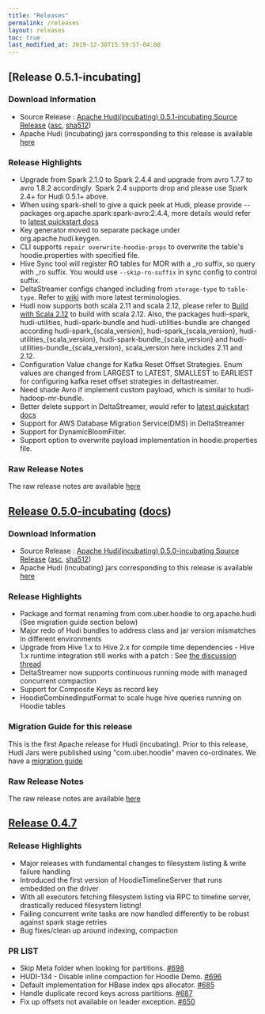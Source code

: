 ```yaml
---
title: "Releases"
permalink: /releases
layout: releases
toc: true
last_modified_at: 2019-12-30T15:59:57-04:00
---
```


## [Release 0.5.1-incubating]

### Download Information
 * Source Release : [Apache Hudi(incubating) 0.5.1-incubating Source Release](https://www.apache.org/dist/incubator/hudi/0.5.1-incubating/hudi-0.5.1-incubating.src.tgz) ([asc](https://www.apache.org/dist/incubator/hudi/0.5.1-incubating/hudi-0.5.1-incubating.src.tgz.asc), [sha512](https://www.apache.org/dist/incubator/hudi/0.5.1-incubating/hudi-0.5.1-incubating.src.tgz.sha512))
 * Apache Hudi (incubating) jars corresponding to this release is available [here](https://repository.apache.org/#nexus-search;quick~hudi)

### Release Highlights
 * Upgrade from Spark 2.1.0 to Spark 2.4.4 and upgrade from avro 1.7.7 to avro 1.8.2 accordingly. Spark 2.4 supports drop and please use Spark 2.4+ for Hudi 0.5.1+ above.
 * When using spark-shell to give a quick peek at Hudi, please provide --packages org.apache.spark:spark-avro:2.4.4, more details would refer to [latest quickstart docs](https://hudi.apache.org/docs/quick-start-guide.html)
 * Key generator moved to separate package under org.apache.hudi.keygen.
 * CLI supports `repair overwrite-hoodie-props` to overwrite the table's hoodie.properties with specified file.
 * Hive Sync tool will register RO tables for MOR with a _ro suffix, so query with _ro suffix. You would use `--skip-ro-suffix` in sync config to control suffix.
 * DeltaStreamer configs changed including from `storage-type` to `table-type`. Refer to [wiki](https://cwiki.apache.org/confluence/display/HUDI/Design+And+Architecture) with more latest terminologies.
 * Hudi now supports both scala 2.11 and scala 2.12, please refer to [Build with Scala 2.12](https://github.com/apache/incubator-hudi#build-with-scala-212) to build with scala 2.12. Also, the packages hudi-spark, hudi-utilities, hudi-spark-bundle and hudi-utilities-bundle
 are changed according hudi-spark_{scala_version}, hudi-spark_{scala_version}, hudi-utilities_{scala_version}, hudi-spark-bundle_{scala_version} and hudi-utilities-bundle_{scala_version}, scala_version here includes 2.11 and 2.12.
 * Configuration Value change for Kafka Reset Offset Strategies. Enum values are changed from LARGEST to LATEST, SMALLEST to EARLIEST for configuring kafka reset offset strategies in deltastreamer.
 * Need shade Avro if implement custom payload, which is similar to hudi-hadoop-mr-bundle.
 * Better delete support in DeltaStreamer, would refer to [latest quickstart docs](https://hudi.apache.org/docs/quick-start-guide.html)
 * Support for AWS Database Migration Service(DMS) in DeltaStreamer
 * Support for DynamicBloomFilter.
 * Support option to overwrite payload implementation in hoodie.properties file.

### Raw Release Notes
 The raw release notes are available [here](https://issues.apache.org/jira/secure/ReleaseNote.jspa?projectId=12322822&version=12346183)

## [Release 0.5.0-incubating](https://github.com/apache/incubator-hudi/releases/tag/release-0.5.0-incubating) ([docs](/docs/0.5.0-quick-start-guide.html))

### Download Information
 * Source Release : [Apache Hudi(incubating) 0.5.0-incubating Source Release](https://www.apache.org/dist/incubator/hudi/0.5.0-incubating/hudi-0.5.0-incubating.src.tgz) ([asc](https://www.apache.org/dist/incubator/hudi/0.5.0-incubating/hudi-0.5.0-incubating.src.tgz.asc), [sha512](https://www.apache.org/dist/incubator/hudi/0.5.0-incubating/hudi-0.5.0-incubating.src.tgz.sha512))
 * Apache Hudi (incubating) jars corresponding to this release is available [here](https://repository.apache.org/#nexus-search;quick~hudi)

### Release Highlights
 * Package and format renaming from com.uber.hoodie to org.apache.hudi (See migration guide section below)
 * Major redo of Hudi bundles to address class and jar version mismatches in different environments
 * Upgrade from Hive 1.x to Hive 2.x for compile time dependencies - Hive 1.x runtime integration still works with a patch : See [the discussion thread](https://lists.apache.org/thread.html/48b3f0553f47c576fd7072f56bb0d8a24fb47d4003880d179c7f88a3@%3Cdev.hudi.apache.org%3E)
 * DeltaStreamer now supports continuous running mode with managed concurrent compaction
 * Support for Composite Keys as record key
 * HoodieCombinedInputFormat to scale huge hive queries running on Hoodie tables

### Migration Guide for this release
 This is the first Apache release for Hudi (incubating). Prior to this release, Hudi Jars were published using "com.uber.hoodie" maven co-ordinates. We have a [migration guide](https://cwiki.apache.org/confluence/display/HUDI/Migration+Guide+From+com.uber.hoodie+to+org.apache.hudi)

### Raw Release Notes
 The raw release notes are available [here](https://jira.apache.org/jira/secure/ReleaseNote.jspa?projectId=12322822&version=12346087)

## [Release 0.4.7](https://github.com/apache/incubator-hudi/releases/tag/hoodie-0.4.7)

### Release Highlights

 * Major releases with fundamental changes to filesystem listing & write failure handling
 * Introduced the first version of HoodieTimelineServer that runs embedded on the driver
 * With all executors fetching filesystem listing via RPC to timeline server, drastically reduced filesystem listing!
 * Failing concurrent write tasks are now handled differently to be robust against spark stage retries
 * Bug fixes/clean up around indexing, compaction

### PR LIST

- Skip Meta folder when looking for partitions. [#698](https://github.com/apache/incubator-hudi/pull/698)
- HUDI-134 - Disable inline compaction for Hoodie Demo. [#696](https://github.com/apache/incubator-hudi/pull/696)
- Default implementation for HBase index qps allocator. [#685](https://github.com/apache/incubator-hudi/pull/685)
- Handle duplicate record keys across partitions. [#687](https://github.com/apache/incubator-hudi/pull/687)
- Fix up offsets not available on leader exception. [#650](https://github.com/apache/incubator-hudi/pull/650)
